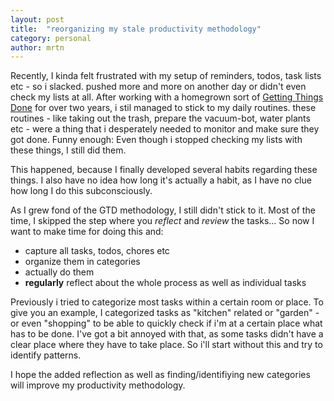 ```yaml
---
layout: post
title:  "reorganizing my stale productivity methodology"
category: personal 
author: mrtn
---
```


Recently, I kinda felt frustrated with my setup of reminders, todos, task lists etc - so i slacked. pushed more and more on another day or didn't even check my lists at all. After working with a homegrown sort of [Getting Things Done](https://gettingthingsdone.com/what-is-gtd/) for over two years, i stil managed to stick to my daily routines. these routines - like taking out the trash, prepare the vacuum-bot, water plants etc - were a thing that i desperately needed to monitor and make sure they got done. Funny enough: Even though i stopped checking my lists with these things, I still did them. 

This happened, because I finally developed several habits regarding these things. I also have no idea how long it's actually a habit, as I have no clue how long I do this subconsciously.

As I grew fond of the GTD methodology, I still didn't stick to it. Most of the time, I skipped the step where you *reflect* and *review* the tasks... So now I want to make time for doing this and: 
- capture all tasks, todos, chores etc 
- organize them in categories
- actually do them
- **regularly** reflect about the whole process as well as individual tasks


Previously i tried to categorize most tasks within a certain room or place. To give you an example, I categorized tasks as "kitchen" related or "garden" - or even "shopping" to be able to quickly check if i'm at a certain place what has to be done. I've got a bit annoyed with that, as some tasks didn't have a clear place where they have to take place. So i'll start without this and try to identify patterns. 


I hope the added reflection as well as finding/identifiying new categories will improve my productivity methodology. 
